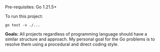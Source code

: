 Pre-requisites: Go 1.21.5+

To run this project:

`go test -v ./...`

**Goals:**
All projects regardless of programming language should have a similar structure and approach.
My personal goal for the Go problems is to resolve them using a procedural and direct coding style.
